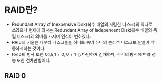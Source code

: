 # RAID란?
- Redundant Array of Inexpensive Disk(복수 배열의 저렴한 디스크)의 약자로 쓰였으나 현재에 와서는 Redundant Array of Independent Disk(복수 배열의 독립 디스크)의 의미를 가지며 인식이 변하였다.  
- RAID의 기술은 다수의 디스크들을 하나로 묶어 하나의 논리적 디스크로 만들어 작동하게하는 것이다.  
- RAID의 방식 또한 0,1,5,1 + 0, 0 + 1 등 다양하게 존재하며, 각각의 방식에 따라 성능 또한 천차만별이다.

## RAID 0



